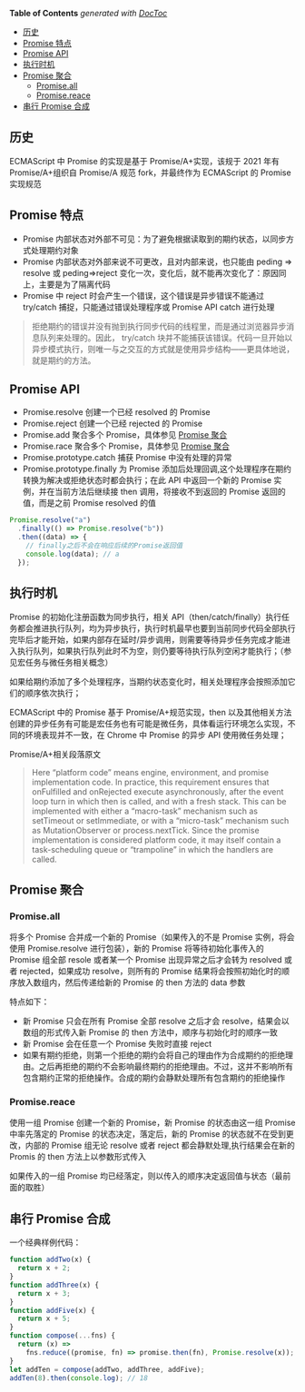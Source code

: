 <!-- START doctoc generated TOC please keep comment here to allow auto update -->
<!-- DON'T EDIT THIS SECTION, INSTEAD RE-RUN doctoc TO UPDATE -->

**Table of Contents** _generated with [DocToc](https://github.com/thlorenz/doctoc)_

- [历史](#历史)
- [Promise 特点](#promise-特点)
- [Promise API](#promise-api)
- [执行时机](#执行时机)
- [Promise 聚合](#promise-聚合)
  - [Promise.all](#promiseall)
  - [Promise.reace](#promisereace)
- [串行 Promise 合成](#串行-promise-合成)

<!-- END doctoc generated TOC please keep comment here to allow auto update -->

## 历史

ECMAScript 中 Promise 的实现是基于 Promise/A+实现，该规于 2021 年有 Promise/A+组织自 Promise/A 规范 fork，并最终作为 ECMAScript 的 Promise 实现规范

## Promise 特点

- Promise 内部状态对外部不可见：为了避免根据读取到的期约状态，以同步方式处理期约对象
- Promise 内部状态对外部来说不可更改，且对内部来说，也只能由 peding => resolve 或 peding=>reject 变化一次，变化后，就不能再次变化了：原因同上，主要是为了隔离代码
- Promise 中 reject 时会产生一个错误，这个错误是异步错误不能通过 try/catch 捕捉，只能通过错误处理程序或 Promise API catch 进行处理

> 拒绝期约的错误并没有抛到执行同步代码的线程里，而是通过浏览器异步消息队列来处理的。因此， try/catch 块并不能捕获该错误。代码一旦开始以异步模式执行，则唯一与之交互的方式就是使用异步结构——更具体地说，就是期约的方法。

## Promise API

- Promise.resolve 创建一个已经 resolved 的 Promise
- Promise.reject 创建一个已经 rejected 的 Promise
- Promise.add 聚合多个 Promise，具体参见 [Promise 聚合](#Promise.all)
- Promise.race 聚合多个 Promise，具体参见 [Promise 聚合](#Promise.reace)
- Promise.prototype.catch 捕获 Promise 中没有处理的异常
- Promise.prototype.finally 为 Promise 添加后处理回调,这个处理程序在期约转换为解决或拒绝状态时都会执行；在此 API 中返回一个新的 Promise 实例，并在当前方法后继续接 then 调用，将接收不到返回的 Promise 返回的值，而是之前 Promise resolved 的值

```js
Promise.resolve("a")
  .finally(() => Promise.resolve("b"))
  .then((data) => {
    // finally之后不会在响应后续的Promise返回值
    console.log(data); // a
  });
```

## 执行时机

Promise 的初始化注册函数为同步执行，相关 API（then/catch/finally）执行任务都会推进执行队列，均为异步执行，执行时机最早也要到当前同步代码全部执行完毕后才能开始，如果内部存在延时/异步调用，则需要等待异步任务完成才能进入执行队列，如果执行队列此时不为空，则仍要等待执行队列空闲才能执行；（参见宏任务与微任务相关概念）

如果给期约添加了多个处理程序，当期约状态变化时，相关处理程序会按照添加它们的顺序依次执行；

ECMAScript 中的 Promise 基于 Promise/A+规范实现，then 以及其他相关方法创建的异步任务有可能是宏任务也有可能是微任务，具体看运行环境怎么实现，不同的环境表现并不一致，在 Chrome 中 Promise 的异步 API 使用微任务处理；

Promise/A+相关段落原文

> Here “platform code” means engine, environment, and promise implementation code. In practice, this requirement ensures that onFulfilled and onRejected execute asynchronously, after the event loop turn in which then is called, and with a fresh stack. This can be implemented with either a “macro-task” mechanism such as setTimeout or setImmediate, or with a “micro-task” mechanism such as MutationObserver or process.nextTick. Since the promise implementation is considered platform code, it may itself contain a task-scheduling queue or “trampoline” in which the handlers are called.

## Promise 聚合

### Promise.all

将多个 Promise 合并成一个新的 Promise（如果传入的不是 Promise 实例，将会使用 Promise.resolve 进行包装），新的 Promise 将等待初始化事传入的 Promise 组全部 resole 或者某一个 Promise 出现异常之后才会转为 resolved 或者 rejected，如果成功 resolve，则所有的 Promise 结果将会按照初始化时的顺序放入数组内，然后传递给新的 Promise 的 then 方法的 data 参数

特点如下：

- 新 Promise 只会在所有 Promise 全部 resolve 之后才会 resolve，结果会以数组的形式传入新 Promise 的 then 方法中，顺序与初始化时的顺序一致
- 新 Promise 会在任意一个 Promise 失败时直接 reject
- 如果有期约拒绝，则第一个拒绝的期约会将自己的理由作为合成期约的拒绝理由。之后再拒绝的期约不会影响最终期约的拒绝理由。不过，这并不影响所有包含期约正常的拒绝操作。合成的期约会静默处理所有包含期约的拒绝操作

### Promise.reace

使用一组 Promise 创建一个新的 Promise，新 Promise 的状态由这一组 Promise 中率先落定的 Promise 的状态决定，落定后，新的 Promise 的状态就不在受到更改，内部的 Promise 组无论 resolve 或者 reject 都会静默处理,执行结果会在新的 Promis 的 then 方法上以参数形式传入

如果传入的一组 Promise 均已经落定，则以传入的顺序决定返回值与状态（最前面的取胜）

## 串行 Promise 合成

一个经典样例代码：

```js
function addTwo(x) {
  return x + 2;
}
function addThree(x) {
  return x + 3;
}
function addFive(x) {
  return x + 5;
}
function compose(...fns) {
  return (x) =>
    fns.reduce((promise, fn) => promise.then(fn), Promise.resolve(x));
}
let addTen = compose(addTwo, addThree, addFive);
addTen(8).then(console.log); // 18
```
